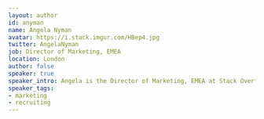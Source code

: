 ```yaml
---
layout: author
id: anyman
name: Angela Nyman
avatar: https://i.stack.imgur.com/HBep4.jpg
twitter: AngelaNyman
job: Director of Marketing, EMEA
location: London
author: false
speaker: true
speaker_intro: Angela is the Director of Marketing, EMEA at Stack Overflow. She has an extensive expertise in branding, marketing management and +12 years of experience in cross cultural management. At Stack Overflow she is educating companies about technical recruitment and how to best reach, attract and engage with developers.
speaker_tags:
- marketing
- recruiting
---
```


